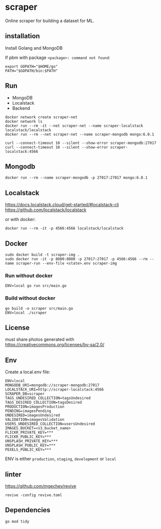 # scraper

Online scraper for building a dataset for ML.

## installation

Install Golang and MongoDB

If pbm with package `<package>: command not found`:

    export GOPATH="$HOME/go"
    PATH="$GOPATH/bin:$PATH"

## Run

- MongoDB
- Localstack
- Backend

```shell
docker network create scraper-net
docker network ls
docker run --rm -it --net scraper-net --name scraper-localstack localstack/localstack
docker run --rm --net scraper-net --name scraper-mongodb mongo:6.0.1

curl --connect-timeout 10 --silent --show-error scraper-mongodb:27017
curl --connect-timeout 10 --silent --show-error scraper-localstack:4566
```

## Mongodb
    
    docker run --rm --name scraper-mongodb -p 27017:27017 mongo:6.0.1

## Localstack

https://docs.localstack.cloud/get-started/#localstack-cli
https://github.com/localstack/localstack

or with docker:

    docker run --rm -it -p 4566:4566 localstack/localstack

## Docker

    sudo docker build -t scraper-img .
    sudo docker run -it -p 8080:8080 -p 27017:27017 -p 4566:4566 --rm --name scraper-run --env-file <state>.env scraper-img

### Run without docker

    ENV=local go run src/main.go

### Build without docker

    go build -o scraper src/main.go
    ENV=local ./scraper

## License

must share photos generated with https://creativecommons.org/licenses/by-sa/2.0/

## Env

Create a local.env file:

    ENV=local
    MONGODB_URI=mongodb://scraper-mongodb:27017
    LOCALSTACK_URI=http://scraper-localstack:4566
    SCRAPER_DB=scraper
    TAGS_UNDESIRED_COLLECTION=tagsUndesired
    TAGS_DESIRED_COLLECTION=tagsDesired
    PRODUCTION=imagesProduction
    PENDING=imagesPending
    UNDESIRED=imagesUndesired
    VALIDATION=imagesValidation
    USERS_UNDESIRED_COLLECTION=usersUndesired
    IMAGES_BUCKET=<s3_bucket_name>
    FLICKR_PRIVATE_KEY=***
    FLICKR_PUBLIC_KEY=***
    UNSPLASH_PRIVATE_KEY=***
    UNSPLASH_PUBLIC_KEY=***
    PEXELS_PUBLIC_KEY=***

ENV is either `production`, `staging`, `development` or `local`

## linter

https://github.com/mgechev/revive

    revive -config revive.toml

## Dependencies

    go mod tidy

